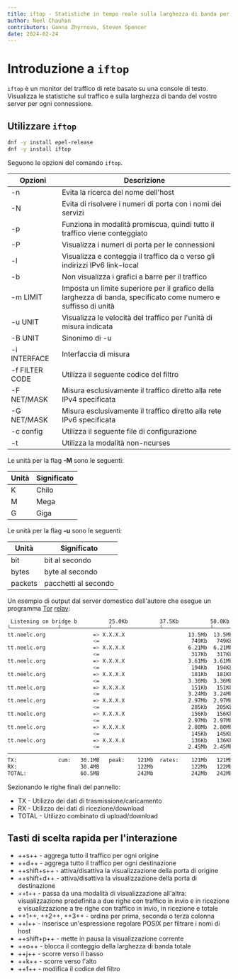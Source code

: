 ```yaml
---
title: iftop - Statistiche in tempo reale sulla larghezza di banda per connessione
author: Neel Chauhan
contributors: Ganna Zhyrnova, Steven Spencer
date: 2024-02-24
---
```


# Introduzione a `iftop`

`iftop` è un monitor del traffico di rete basato su una console di testo. Visualizza le statistiche sul traffico e sulla larghezza di banda del vostro server per ogni connessione.

## Utilizzare `iftop`

```bash
dnf -y install epel-release
dnf -y install iftop
```

Seguono le opzioni del comando `iftop`.

| Opzioni        | Descrizione                                                                                                      |
| -------------- | ---------------------------------------------------------------------------------------------------------------- |
| -n             | Evita la ricerca del nome dell'host                                                                              |
| -N             | Evita di risolvere i numeri di porta con i nomi dei servizi                                                      |
| -p             | Funziona in modalità promiscua, quindi tutto il traffico viene conteggiato                                       |
| -P             | Visualizza i numeri di porta per le connessioni                                                                  |
| -l             | Visualizza e conteggia il traffico da o verso gli indirizzi IPv6 link-local                                      |
| -b             | Non visualizza i grafici a barre per il traffico                                                                 |
| -m LIMIT       | Imposta un limite superiore per il grafico della larghezza di banda, specificato come numero e suffisso di unità |
| -u UNIT        | Visualizza le velocità del traffico per l'unità di misura indicata                                               |
| -B UNIT        | Sinonimo di -u                                                                                                   |
| -i INTERFACE   | Interfaccia di misura                                                                                            |
| -f FILTER CODE | Utilizza il seguente codice del filtro                                                                           |
| -F NET/MASK    | Misura esclusivamente il traffico diretto alla rete IPv4 specificata                                             |
| -G NET/MASK    | Misura esclusivamente il traffico diretto alla rete IPv6 specificata                                             |
| -c config      | Utilizza il seguente file di configurazione                                                                      |
| -t             | Utilizza la modalità non-ncurses                                                                                 |

Le unità per la flag **-M** sono le seguenti:

| Unità | Significato |
| ----- | ----------- |
| K     | Chilo       |
| M     | Mega        |
| G     | Giga        |

Le unità per la flag **-u** sono le seguenti:

| Unità   | Significato          |
| ------- | -------------------- |
| bit     | bit al secondo       |
| bytes   | byte al secondo      |
| packets | pacchetti al secondo |

Un esempio di output dal server domestico dell'autore che esegue un programma [Tor](https://www.torproject.org/) [relay](https://community.torproject.org/relay/types-of-relays/):

```bash
 Listening on bridge b          25.0Kb          37.5Kb          50.0Kb    62.5Kb
└───────────────┴───────────────┴───────────────┴───────────────┴───────────────
tt.neelc.org               => X.X.X.X                    13.5Mb  13.5Mb  13.5Mb
                           <=                             749Kb   749Kb   749Kb
tt.neelc.org               => X.X.X.X                    6.21Mb  6.21Mb  6.21Mb
                           <=                             317Kb   317Kb   317Kb
tt.neelc.org               => X.X.X.X                    3.61Mb  3.61Mb  3.61Mb
                           <=                             194Kb   194Kb   194Kb
tt.neelc.org               => X.X.X.X                     181Kb   181Kb   181Kb
                           <=                            3.36Mb  3.36Mb  3.36Mb
tt.neelc.org               => X.X.X.X                     151Kb   151Kb   151Kb
                           <=                            3.24Mb  3.24Mb  3.24Mb
tt.neelc.org               => X.X.X.X                    2.97Mb  2.97Mb  2.97Mb
                           <=                             205Kb   205Kb   205Kb
tt.neelc.org               => X.X.X.X                     156Kb   156Kb   156Kb
                           <=                            2.97Mb  2.97Mb  2.97Mb
tt.neelc.org               => X.X.X.X                    2.80Mb  2.80Mb  2.80Mb
                           <=                             145Kb   145Kb   145Kb
tt.neelc.org               => X.X.X.X                     136Kb   136Kb   136Kb
                           <=                            2.45Mb  2.45Mb  2.45Mb
────────────────────────────────────────────────────────────────────────────────
TX:             cum:   30.1MB   peak:    121Mb  rates:    121Mb   121Mb   121Mb
RX:                    30.4MB            122Mb            122Mb   122Mb   122Mb
TOTAL:                 60.5MB            242Mb            242Mb   242Mb   242Mb
```

Sezionando le righe finali del pannello:

 - TX - Utilizzo dei dati di trasmissione/caricamento
 - RX - Utilizzo dei dati di ricezione/download
 - TOTAL - Utilizzo combinato di upload/download

## Tasti di scelta rapida per l'interazione

 - \++s++ - aggrega tutto il traffico per ogni origine
 - \++d++ - aggrega tutto il traffico per ogni destinazione
 - \++shift+s++ - attiva/disattiva la visualizzazione della porta di origine
 - \++shift+d++ - attiva/disattiva la visualizzazione della porta di destinazione
 - \++t++ - passa da una modalità di visualizzazione all'altra: visualizzazione predefinita a due righe con traffico in invio e in ricezione e visualizzazione a tre righe con traffico in invio, in ricezione e totale
 - \++1++, ++2++, ++3++ - ordina per prima, seconda o terza colonna
 - \++l++ - inserisce un'espressione regolare POSIX per filtrare i nomi di host
 - \++shift+p++ - mette in pausa la visualizzazione corrente
 - \++o++ - blocca il conteggio della larghezza di banda totale
 - \++j++ - scorre verso il basso
 - \++k++ - scorre verso l'alto
 - \++f++ - modifica il codice del filtro
